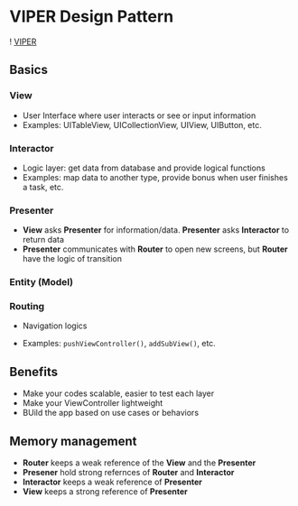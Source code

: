 # VIPER Design Pattern

! [VIPER](/Design&#32;Patterns/VIPER.png)



## Basics

### View

- User Interface where user interacts or see or input information
- Examples: UITableView, UICollectionView, UIView, UIButton, etc.

### Interactor

- Logic layer: get data from database and provide logical functions
- Examples: map data to another type, provide bonus when user finishes a task, etc.

### Presenter

- **View** asks **Presenter** for information/data. **Presenter** asks **Interactor** to return data
- **Presenter** communicates with **Router** to open new screens, but **Router** have the logic of transition

### Entity (Model)

### Routing

- Navigation logics

- Examples: ```pushViewController()```, ```addSubView()```, etc.

## Benefits

- Make your codes scalable, easier to test each layer
- Make your ViewController lightweight
- BUild the app based on use cases or behaviors

## Memory management

- **Router** keeps a weak reference of the **View** and the **Presenter**
- **Presener** hold strong refernces of **Router** and **Interactor**
- **Interactor** keeps a weak reference of **Presenter**
- **View** keeps a strong reference of **Presenter**

